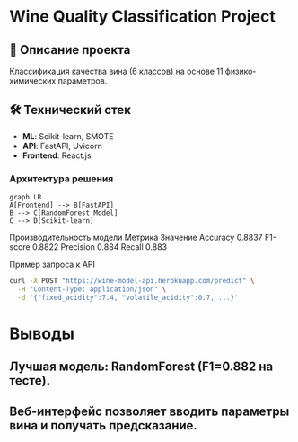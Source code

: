 # Wine Quality Classification Project

## 📖 Описание проекта
Классификация качества вина (6 классов) на основе 11 физико-химических параметров. 

## 🛠 Технический стек
- **ML**: Scikit-learn, SMOTE
- **API**: FastAPI, Uvicorn
- **Frontend**: React.js


### Архитектура решения
```mermaid
graph LR
A[Frontend] --> B[FastAPI]
B --> C[RandomForest Model]
C --> D[Scikit-learn]
```

Производительность модели
Метрика	Значение
Accuracy	0.8837
F1-score	0.8822
Precision	0.884
Recall	0.883

Пример запроса к API
```bash
curl -X POST "https://wine-model-api.herokuapp.com/predict" \
  -H "Content-Type: application/json" \
  -d '{"fixed_acidity":7.4, "volatile_acidity":0.7, ...}'
```
# Выводы
## Лучшая модель: RandomForest (F1=0.882 на тесте).

## Веб-интерфейс позволяет вводить параметры вина и получать предсказание.
